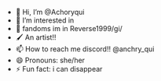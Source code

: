- 👋 Hi, I’m @Achoryqui
- 👀 I’m interested in 
- 🌱 fandoms im in Reverse1999/gi/
- 🖌️ An artist!!
- 📫 How to reach me discord!! @anchry_qui
- 😄 Pronouns: she/her
- ⚡ Fun fact: i can disappear 

<!---
Achoryqui/Achoryqui is a ✨ special ✨ repository because its `README.md` (this file) appears on your GitHub profile.
You can click the Preview link to take a look at your changes.
--->
